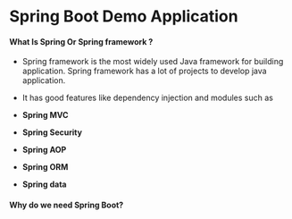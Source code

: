 # Spring Boot Demo Application 


#### What Is Spring Or Spring framework ?

* Spring framework is the most widely used Java framework for building application. Spring framework has a lot of projects to develop java application.
* It has good features like dependency injection and modules such as

* **Spring MVC**
* **Spring Security**
* **Spring AOP**
* **Spring ORM**
* **Spring data**


#### Why do we need Spring Boot? 





